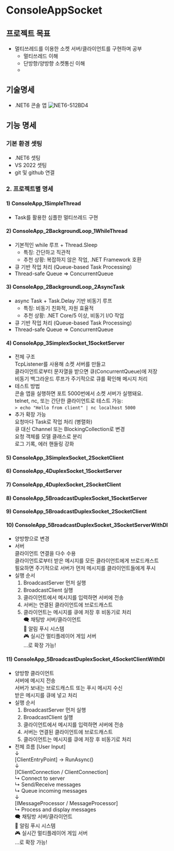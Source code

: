 # ConsoleAppSocket
## 프로젝트 목표
* 멀티쓰레드를 이용한 소켓 서버/클라이언트를 구현하며 공부
  * 멀티쓰레드 이해
  * 단방향/양방향 소켓통신 이해
  * 

## 기술명세
* .NET6 콘솔 앱
![NET6-512BD4](https://user-images.githubusercontent.com/58022014/172149484-7c18b217-6b49-4f3f-940a-4853ae26f462.svg)

## 기능 명세
### 기본 환경 셋팅
  * .NET6 셋팅
  * VS 2022 셋팅
  * git 및 github 연결
### 2. 프로젝트별 명세
   #### 1) ConsoleApp_1SimpleThread
   * Task를 활용한 심플한 멀티쓰레드 구현  
   #### 2) ConsoleApp_2BackgroundLoop_1WhileThread
  * 기본적인 while 루프 + Thread.Sleep
    - 특징: 간단하고 직관적
    - 추천 상황: 복잡하지 않은 작업, .NET Framework 호환
  * 큐 기반 작업 처리 (Queue-based Task Processing)
  * Thread-safe Queue => ConcurrentQueue
   #### 3) ConsoleApp_2BackgroundLoop_2AsyncTask
  * async Task + Task.Delay 기반 비동기 루프
    - 특징: 비동기 친화적, 자원 효율적
    - 추천 상황: .NET Core/5 이상, 비동기 I/O 작업
  * 큐 기반 작업 처리 (Queue-based Task Processing)  
  * Thread-safe Queue => ConcurrentQueue
   #### 4) ConsoleApp_3SimplexSocket_1SocketServer
  * 전체 구조<br>
    TcpListener를 사용해 소켓 서버를 만들고<br>
    클라이언트로부터 문자열을 받으면 큐(ConcurrentQueue)에 저장<br>
    비동기 백그라운드 루프가 주기적으로 큐를 확인해 메시지 처리<br>
  * 테스트 방법<br>
    콘솔 앱을 실행하면 포트 5000번에서 소켓 서버가 실행돼요.<br>
    telnet, nc, 또는 간단한 클라이언트로 테스트 가능:<br>
    ```> echo "Hello from client" | nc localhost 5000      ```
  * 추가 확장 가능<br>
    요청마다 Task로 작업 처리 (병렬화)<br>
    큐 대신 Channel<T> 또는 BlockingCollection<T>로 변경<br>
    요청 객체를 모델 클래스로 분리<br>
    로그 기록, 에러 핸들링 강화<br>
   #### 5) ConsoleApp_3SimplexSocket_2SocketClient

   #### 6) ConsoleApp_4DuplexSocket_1SocketServer

   #### 7) ConsoleApp_4DuplexSocket_2SocketClient

   #### 8) ConsoleApp_5BroadcastDuplexSocket_1SocketServer

   #### 9) ConsoleApp_5BroadcastDuplexSocket_2SocketClient

   #### 10) ConsoleApp_5BroadcastDuplexSocket_3SocketServerWithDI
  * 양방향으로 변경
  * 서버<br>
    클라이언트 연결을 다수 수용<br>
    클라이언트로부터 받은 메시지를 모든 클라이언트에게 브로드캐스트<br>
    필요하면 주기적으로 서버가 먼저 메시지를 클라이언트들에게 푸시<br>
  * 실행 순서<br>
    1. BroadcastServer 먼저 실행
    2. BroadcastClient 실행
    3. 클라이언트에서 메시지를 입력하면 서버에 전송
    4. 서버는 연결된 클라이언트에 브로드캐스트
    5. 클라이언트는 메시지를 큐에 저장 후 비동기로 처리<br>
  🗨️ 채팅방 서버/클라이언트<br>
  📣 알림 푸시 시스템<br>
  🎮 실시간 멀티플레이어 게임 서버<br>
  …로 확장 가능!
   #### 11) ConsoleApp_5BroadcastDuplexSocket_4SocketClientWithDI
   *  양방향 클라이언트<br>
      서버에 메시지 전송<br>
      서버가 보내는 브로드캐스트 또는 푸시 메시지 수신<br>
      받은 메시지를 큐에 넣고 처리<br>
   * 실행 순서
      1. BroadcastServer 먼저 실행
      2. BroadcastClient 실행
      3. 클라이언트에서 메시지를 입력하면 서버에 전송
      4. 서버는 연결된 클라이언트에 브로드캐스트
      5. 클라이언트는 메시지를 큐에 저장 후 비동기로 처리
   * 전체 흐름
 [User Input] <br>
   ↓<br>
[ClientEntryPoint] → RunAsync()<br>
   ↓<br>
[IClientConnection / ClientConnection]<br>
   ↳ Connect to server<br>
   ↳ Send/Receive messages<br>
   ↳ Queue incoming messages<br>
   ↓<br>
[IMessageProcessor / MessageProcessor]<br>
   ↳ Process and display messages<br>
🗨️ 채팅방 서버/클라이언트<br>
      📣 알림 푸시 시스템<br>
      🎮 실시간 멀티플레이어 게임 서버<br>
      …로 확장 가능!
